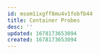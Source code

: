 ```yaml
---
id: msom1ixgff8mu4v1fobfb44
title: Container Probes
desc: ''
updated: 1678173653094
created: 1678173653094
---
```

